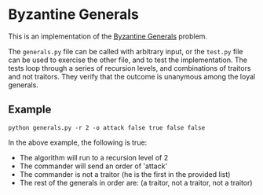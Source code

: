 # Byzantine Generals

This is an implementation of the [Byzantine Generals](https://marknelson.us/posts/2007/07/23/byzantine.html) problem.

The `generals.py` file can be called with arbitrary input, or the `test.py` file can be used to exercise the other file, and to test the implementation. The tests loop through a series of recursion levels, and combinations of traitors and not traitors. They verify that the outcome is unanymous among the loyal generals.

## Example

`python generals.py -r 2 -o attack false true false false`

In the above example, the following is true:
 - The algorithm will run to a recursion level of 2
 - The commander will send an order of 'attack'
 - The commander is not a traitor (he is the first in the provided list)
 - The rest of the generals in order are: (a traitor, not a traitor, not a traitor)
